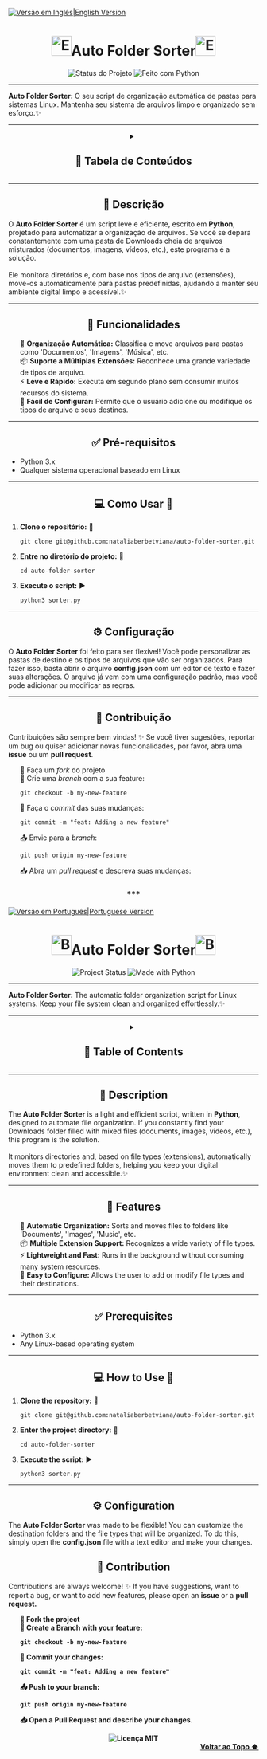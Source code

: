 <a id="top"></a>
<a href="#english-version">
    <img src="https://img.shields.io/badge/read%20in-English-green?style=for-the-badge&logo=appveyor" alt="Versão em Inglês|English Version">
  </a>
<a id="portuguese-version"></a>
</div>

<div align="center">
<h1><img src="https://media.giphy.com/media/v1.Y2lkPTc5MGI3NjExdzlzNDk1YzBmNXV5bW45b2c1aDZ3MnNla25xdnM5ZDJ3NXdnaDRkaiZlcD12MV9naWZzX3NlYXJjaCZjdD1n/3ohs4oWkzyVeVgTwKQ/giphy.gif" alt="Estrela Saltitante" width="40">Auto Folder Sorter<img src="https://media.giphy.com/media/v1.Y2lkPTc5MGI3NjExdzlzNDk1YzBmNXV5bW45b2c1aDZ3MnNla25xdnM5ZDJ3NXdnaDRkaiZlcD12MV9naWZzX3NlYXJjaCZjdD1n/3ohs4oWkzyVeVgTwKQ/giphy.gif" alt="Estrela Saltitante" width="40"></h1> 
</div>

<div align="center">
  <img src="https://img.shields.io/badge/status-Em%20desenvolvimento-orange?style=for-the-badge" alt="Status do Projeto">
  <img src="https://img.shields.io/badge/Feito%20com-Python-1f425f.svg?style=for-the-badge" alt="Feito com Python">
</div>

---

**Auto Folder Sorter:** O seu script de organização automática de pastas para sistemas Linux. Mantenha seu sistema de arquivos limpo e organizado sem esforço.✨

---

<div align="center">
  <details>
    <summary><h2>📑 Tabela de Conteúdos</h2></summary>
    <ul style="list-style-type:none;">
      <li><a href="#descrição">Descrição</a> 📝</li>
      <li><a href="#funcionalidades">Funcionalidades</a> 🚀</li>
      <li><a href="#pré-requisitos">Pré-requisitos</a> ✅</li>
      <li><a href="#como-usar">Como Usar</a> 💻</li>
      <li><a href="#configuração">Configuração</a> ⚙️</li>
      <li><a href="#contribuição">Contribuição</a> 🤝</li>
      <li><a href="#licença">Licença</a> 📄</li>
    </ul>
  </details>
</div>


---
<a id="descrição"></a>
<h2 align="center">📝 Descrição</h2>
O <strong>Auto Folder Sorter</strong> é um script leve e eficiente, escrito em <strong>Python</strong>, projetado para automatizar a organização de arquivos. Se você se depara constantemente com uma pasta de Downloads cheia de arquivos misturados (documentos, imagens, vídeos, etc.), este programa é a solução.
<br><br>
Ele monitora diretórios e, com base nos tipos de arquivo (extensões), move-os automaticamente para pastas predefinidas, ajudando a manter seu ambiente digital limpo e acessível.✨

---

<a id="funcionalidades"></a>
<h2 align="center">🚀 Funcionalidades</h2>
<ul style="list-style-type:none;">
  <li>🔄 <strong>Organização Automática:</strong> Classifica e move arquivos para pastas como 'Documentos', 'Imagens', 'Música', etc.</li>
  <li>📦 <strong>Suporte a Múltiplas Extensões:</strong> Reconhece uma grande variedade de tipos de arquivo.</li>
  <li>⚡ <strong>Leve e Rápido:</strong> Executa em segundo plano sem consumir muitos recursos do sistema.</li>
  <li>🔧 <strong>Fácil de Configurar:</strong> Permite que o usuário adicione ou modifique os tipos de arquivo e seus destinos.</li>
</ul>

---

<h2 align="center">✅  Pré-requisitos</h2> 
<a id="pré-requisitos"></a>
<a id="funcionalidades"></a>
<ul >
  <li>Python 3.x </li>
  <li>Qualquer sistema operacional baseado em Linux</li>
</ul>

---

<a id="como-usar"></a>
<h2 align="center">💻 Como Usar 🚀</h2>
<ol>
  <li><strong>Clone o repositório:</strong> 🚀
    <pre><code>git clone git@github.com:nataliaberbetviana/auto-folder-sorter.git</code></pre>
  </li>
  <li><strong>Entre no diretório do projeto:</strong> 📁
    <pre><code>cd auto-folder-sorter</code></pre>
  </li>
  <li><strong>Execute o script:</strong> ▶️
    <pre><code>python3 sorter.py</code></pre>
  </li>
</ol>

---

<a id="configuração"></a>
<h2 align="center">⚙️ Configuração</h2>
O <strong>Auto Folder Sorter</strong> foi feito para ser flexível! Você pode personalizar as pastas de destino e os tipos de arquivos que vão ser organizados. Para fazer isso, basta abrir o arquivo <strong>config.json</strong> com um editor de texto e fazer suas alterações.
O arquivo já vem com uma configuração padrão, mas você pode adicionar ou modificar as regras.

---

<a id="contribuição"></a>
<h2 align="center">🤝 Contribuição</h2>
Contribuições são sempre bem vindas! ✨ Se você tiver sugestões, reportar um bug ou quiser adicionar novas funcionalidades, por favor, abra uma <strong>issue</strong> ou um <strong>pull request</strong>.

<ul style="list-style-type:none;">
  <li>🍴 Faça um <em>fork</em> do projeto</li>
  <li>🌿 Crie uma <em>branch</em> com a sua feature:
    <pre><code>git checkout -b my-new-feature</code></pre>
  </li>
  <li>💾 Faça o <em>commit</em> das suas mudanças:
    <pre><code>git commit -m "feat: Adding a new feature"</code></pre>
  </li>
  <li>📤 Envie para a <em>branch</em>:
    <pre><code>git push origin my-new-feature</code></pre>
  </li>
  <li>📥 Abra um <em>pull request</em> e descreva suas mudanças:</li>
</ul>

<a id="english-version"></a>
<h3 align="center"> *** </h3>
<a href="#portuguese-version">
    <img src="https://img.shields.io/badge/leia%20em-Português-green?style=for-the-badge&logo=appveyor" alt="Versão em Português|Portuguese Version">
  </a>

<div align="center">
<h1><img src="https://media.giphy.com/media/v1.Y2lkPTc5MGI3NjExdzlzNDk1YzBmNXV5bW45b2c1aDZ3MnNla25xdnM5ZDJ3NXdnaDRkaiZlcD12MV9naWZzX3NlYXJjaCZjdD1n/3ohs4oWkzyVeVgTwKQ/giphy.gif" alt="Bouncing Star" width="40">Auto Folder Sorter<img src="https://media.giphy.com/media/v1.Y2lkPTc5MGI3NjExdzlzNDk1YzBmNXV5bW45b2c1aDZ3MnNla25xdnM5ZDJ3NXdnaDRkaiZlcD12MV9naWZzX3NlYXJjaCZjdD1n/3ohs4oWkzyVeVgTwKQ/giphy.gif" alt="Bouncing Star" width="40"></h1> 
</div>

<div align="center">
  <img src="https://img.shields.io/badge/status-In%20Development-orange?style=for-the-badge" alt="Project Status">
  <img src="https://img.shields.io/badge/Made%20with-Python-1f425f.svg?style=for-the-badge" alt="Made with Python">
</div>

---

**Auto Folder Sorter:** The automatic folder organization script for Linux systems. Keep your file system clean and organized effortlessly.✨

---

<div align="center">
  <details>
    <summary><h2>📑 Table of Contents</h2></summary>
    <ul style="list-style-type:none;">
      <li><a href="#description-en">Description</a> 📝</li>
      <li><a href="#features-en">Features</a> 🚀</li>
      <li><a href="#prerequisites-en">Prerequisites</a> ✅</li>
      <li><a href="#how-to-use-en">How to Use</a> 💻</li>
      <li><a href="#configuration-en">Configuration</a> ⚙️</li>
      <li><a href="#contribution-en">Contribution</a> 🤝</li>
      <li><a href="#license-en">License</a> 📄</li>
    </ul>
  </details>
</div>


---
<a id="description-en"></a>
<h2 align="center">📝 Description</h2>
The <strong>Auto Folder Sorter</strong> is a light and efficient script, written in <strong>Python</strong>, designed to automate file organization. If you constantly find your Downloads folder filled with mixed files (documents, images, videos, etc.), this program is the solution.
<br><br>
It monitors directories and, based on file types (extensions), automatically moves them to predefined folders, helping you keep your digital environment clean and accessible.✨

---

<a id="features-en"></a>
<h2 align="center">🚀 Features</h2>
<ul style="list-style-type:none;">
  <li>🔄 <strong>Automatic Organization:</strong> Sorts and moves files to folders like 'Documents', 'Images', 'Music', etc.</li>
  <li>📦 <strong>Multiple Extension Support:</strong> Recognizes a wide variety of file types.</li>
  <li>⚡ <strong>Lightweight and Fast:</strong> Runs in the background without consuming many system resources.</li>
  <li>🔧 <strong>Easy to Configure:</strong> Allows the user to add or modify file types and their destinations.</li>
</ul>

---

<a id="prerequisites-en"></a>
<h2 align="center">✅ Prerequisites</h2>
<ul>
  <li>Python 3.x </li>
  <li>Any Linux-based operating system</li>
</ul>

---

<a id="how-to-use-en"></a>
<h2 align="center">💻 How to Use 🚀</h2>
<ol>
  <li><strong>Clone the repository:</strong> 🚀
    <pre><code>git clone git@github.com:nataliaberbetviana/auto-folder-sorter.git</code></pre>
  </li>
  <li><strong>Enter the project directory:</strong> 📁
    <pre><code>cd auto-folder-sorter</code></pre>
  </li>
  <li><strong>Execute the script:</strong> ▶️
    <pre><code>python3 sorter.py</code></pre>
  </li>
</ol>

---

<a id="configuration-en"></a>
<h2 align="center">⚙️ Configuration</h2>
The <strong>Auto Folder Sorter</strong> was made to be flexible! You can customize the destination folders and the file types that will be organized. To do this, simply open the <strong>config.json</strong> file with a text editor and make your changes.

<a id="contribution-en"></a>
<h2 align="center">🤝 Contribution</h2>
Contributions are always welcome! ✨ If you have suggestions, want to report a bug, or want to add new features, please open an <strong>issue</strong> or a <strong>pull request<strong>.

<ul style="list-style-type:none;">
  <li>🍴 Fork the project</li>
  <li>🌿 Create a Branch with your feature:
    <pre><code>git checkout -b my-new-feature</code></pre>
  </li>
  <li>💾 Commit your changes:
    <pre><code>git commit -m "feat: Adding a new feature"</code></pre>
  </li>
  <li>📤 Push to your branch:
    <pre><code>git push origin my-new-feature</code></pre>
  </li>
  <li>📥 Open a Pull Request and describe your changes.</li>
</ul>

<a id="licença"></a>
<div align="center">
  <img src="https://img.shields.io/github/license/nataliaberbetviana/auto-folder-sorter?style=for-the-badge&color=brightgreen" alt="Licença MIT">
</div>
<div align="right">
  <a href="#top">Voltar ao Topo ⬆️</a>
</div>
